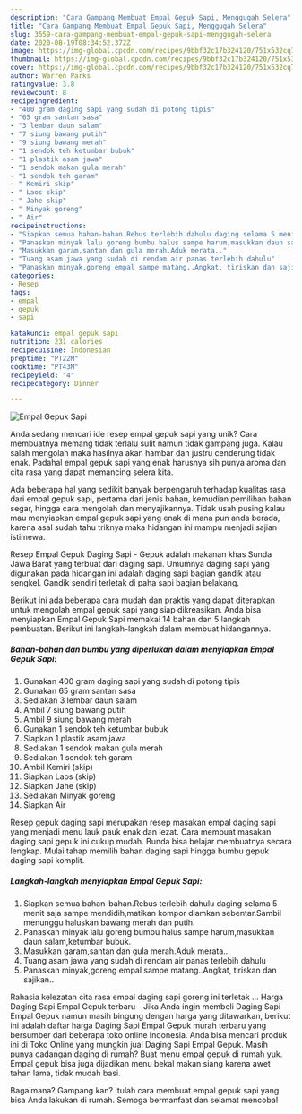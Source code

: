 ```yaml
---
description: "Cara Gampang Membuat Empal Gepuk Sapi, Menggugah Selera"
title: "Cara Gampang Membuat Empal Gepuk Sapi, Menggugah Selera"
slug: 3559-cara-gampang-membuat-empal-gepuk-sapi-menggugah-selera
date: 2020-08-19T08:34:52.372Z
image: https://img-global.cpcdn.com/recipes/9bbf32c17b324120/751x532cq70/empal-gepuk-sapi-foto-resep-utama.jpg
thumbnail: https://img-global.cpcdn.com/recipes/9bbf32c17b324120/751x532cq70/empal-gepuk-sapi-foto-resep-utama.jpg
cover: https://img-global.cpcdn.com/recipes/9bbf32c17b324120/751x532cq70/empal-gepuk-sapi-foto-resep-utama.jpg
author: Warren Parks
ratingvalue: 3.8
reviewcount: 8
recipeingredient:
- "400 gram daging sapi yang sudah di potong tipis"
- "65 gram santan sasa"
- "3 lembar daun salam"
- "7 siung bawang putih"
- "9 siung bawang merah"
- "1 sendok teh ketumbar bubuk"
- "1 plastik asam jawa"
- "1 sendok makan gula merah"
- "1 sendok teh garam"
- " Kemiri skip"
- " Laos skip"
- " Jahe skip"
- " Minyak goreng"
- " Air"
recipeinstructions:
- "Siapkan semua bahan-bahan.Rebus terlebih dahulu daging selama 5 menit saja sampe mendidih,matikan kompor diamkan sebentar.Sambil menunggu haluskan bawang merah dan putih."
- "Panaskan minyak lalu goreng bumbu halus sampe harum,masukkan daun salam,ketumbar bubuk."
- "Masukkan garam,santan dan gula merah.Aduk merata.."
- "Tuang asam jawa yang sudah di rendam air panas terlebih dahulu"
- "Panaskan minyak,goreng empal sampe matang..Angkat, tiriskan dan sajikan.."
categories:
- Resep
tags:
- empal
- gepuk
- sapi

katakunci: empal gepuk sapi 
nutrition: 231 calories
recipecuisine: Indonesian
preptime: "PT22M"
cooktime: "PT43M"
recipeyield: "4"
recipecategory: Dinner

---
```



![Empal Gepuk Sapi](https://img-global.cpcdn.com/recipes/9bbf32c17b324120/751x532cq70/empal-gepuk-sapi-foto-resep-utama.jpg)

Anda sedang mencari ide resep empal gepuk sapi yang unik? Cara membuatnya memang tidak terlalu sulit namun tidak gampang juga. Kalau salah mengolah maka hasilnya akan hambar dan justru cenderung tidak enak. Padahal empal gepuk sapi yang enak harusnya sih punya aroma dan cita rasa yang dapat memancing selera kita.

Ada beberapa hal yang sedikit banyak berpengaruh terhadap kualitas rasa dari empal gepuk sapi, pertama dari jenis bahan, kemudian pemilihan bahan segar, hingga cara mengolah dan menyajikannya. Tidak usah pusing kalau mau menyiapkan empal gepuk sapi yang enak di mana pun anda berada, karena asal sudah tahu triknya maka hidangan ini mampu menjadi sajian istimewa.

Resep Empal Gepuk Daging Sapi - Gepuk adalah makanan khas Sunda Jawa Barat yang terbuat dari daging sapi. Umumnya daging sapi yang digunakan pada hidangan ini adalah daging sapi bagian gandik atau sengkel. Gandik sendiri terletak di paha sapi bagian belakang.


Berikut ini ada beberapa cara mudah dan praktis yang dapat diterapkan untuk mengolah empal gepuk sapi yang siap dikreasikan. Anda bisa menyiapkan Empal Gepuk Sapi memakai 14 bahan dan 5 langkah pembuatan. Berikut ini langkah-langkah dalam membuat hidangannya.

<!--inarticleads1-->

##### Bahan-bahan dan bumbu yang diperlukan dalam menyiapkan Empal Gepuk Sapi:

1. Gunakan 400 gram daging sapi yang sudah di potong tipis
1. Gunakan 65 gram santan sasa
1. Sediakan 3 lembar daun salam
1. Ambil 7 siung bawang putih
1. Ambil 9 siung bawang merah
1. Gunakan 1 sendok teh ketumbar bubuk
1. Siapkan 1 plastik asam jawa
1. Sediakan 1 sendok makan gula merah
1. Sediakan 1 sendok teh garam
1. Ambil  Kemiri (skip)
1. Siapkan  Laos (skip)
1. Siapkan  Jahe (skip)
1. Sediakan  Minyak goreng
1. Siapkan  Air


Resep gepuk daging sapi merupakan resep masakan empal daging sapi yang menjadi menu lauk pauk enak dan lezat. Cara membuat masakan daging sapi gepuk ini cukup mudah. Bunda bisa belajar membuatnya secara lengkap. Mulai tahap memilih bahan daging sapi hingga bumbu gepuk daging sapi komplit. 

<!--inarticleads2-->

##### Langkah-langkah menyiapkan Empal Gepuk Sapi:

1. Siapkan semua bahan-bahan.Rebus terlebih dahulu daging selama 5 menit saja sampe mendidih,matikan kompor diamkan sebentar.Sambil menunggu haluskan bawang merah dan putih.
1. Panaskan minyak lalu goreng bumbu halus sampe harum,masukkan daun salam,ketumbar bubuk.
1. Masukkan garam,santan dan gula merah.Aduk merata..
1. Tuang asam jawa yang sudah di rendam air panas terlebih dahulu
1. Panaskan minyak,goreng empal sampe matang..Angkat, tiriskan dan sajikan..


Rahasia kelezatan cita rasa empal daging sapi goreng ini terletak … Harga Daging Sapi Empal Gepuk terbaru - Jika Anda ingin membeli Daging Sapi Empal Gepuk namun masih bingung dengan harga yang ditawarkan, berikut ini adalah daftar harga Daging Sapi Empal Gepuk murah terbaru yang bersumber dari beberapa toko online Indonesia. Anda bisa mencari produk ini di Toko Online yang mungkin jual Daging Sapi Empal Gepuk. Masih punya cadangan daging di rumah? Buat menu empal gepuk di rumah yuk. Empal gepuk bisa juga dijadikan menu bekal makan siang karena awet tahan lama, tidak mudah basi. 

Bagaimana? Gampang kan? Itulah cara membuat empal gepuk sapi yang bisa Anda lakukan di rumah. Semoga bermanfaat dan selamat mencoba!
